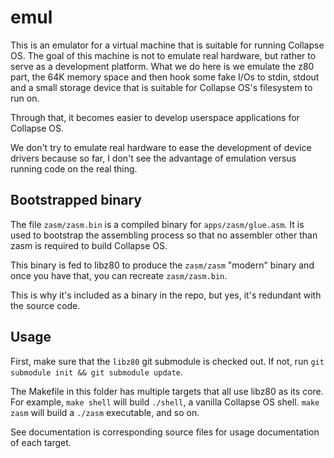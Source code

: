 # emul

This is an emulator for a virtual machine that is suitable for running Collapse
OS. The goal of this machine is not to emulate real hardware, but rather to
serve as a development platform. What we do here is we emulate the z80 part,
the 64K memory space and then hook some fake I/Os to stdin, stdout and a small
storage device that is suitable for Collapse OS's filesystem to run on.

Through that, it becomes easier to develop userspace applications for Collapse
OS.

We don't try to emulate real hardware to ease the development of device drivers
because so far, I don't see the advantage of emulation versus running code on
the real thing.

## Bootstrapped binary

The file `zasm/zasm.bin` is a compiled binary for `apps/zasm/glue.asm`. It is
used to bootstrap the assembling process so that no assembler other than zasm
is required to build Collapse OS.

This binary is fed to libz80 to produce the `zasm/zasm` "modern" binary and
once you have that, you can recreate `zasm/zasm.bin`.

This is why it's included as a binary in the repo, but yes, it's redundant with
the source code.

## Usage

First, make sure that the `libz80` git submodule is checked out. If not, run
`git submodule init && git submodule update`.

The Makefile in this folder has multiple targets that all use libz80 as its
core. For example, `make shell` will build `./shell`, a vanilla Collapse OS
shell. `make zasm` will build a `./zasm` executable, and so on.

See documentation is corresponding source files for usage documentation of
each target.
